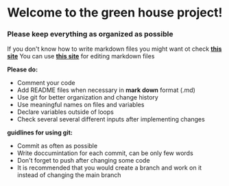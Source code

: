 # Welcome to the green house project!
### Please keep everything as organized as possible

If you don't know how to write markdown files you might want ot check **[this site](https://www.markdownguide.org/basic-syntax/)** 
You can use **[this site](https://dillinger.io/)** for editing markdown files

**Please do:**
- Comment your code
- Add README files when necessary in **mark down** format (.md)
- Use git for better organization and change history
- Use meaningful names on files and variables
- Declare variables outside of loops
- Check several several different inputs after implementing changes



**guidlines for using git:**
- Commit as often as possible
- Write doccumintation for each commit, can be only few words
- Don't forget to push after changing some code
- It is recommended that you would create a branch and work on it instead of changing the main branch
